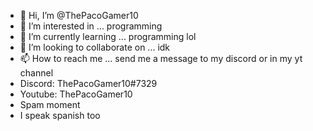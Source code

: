 - 👋 Hi, I’m @ThePacoGamer10
- 👀 I’m interested in ... programming
- 🌱 I’m currently learning ... programming lol
- 💞️ I’m looking to collaborate on ... idk
- 📫 How to reach me ... send me a message to my discord or in my yt channel
- Discord: ThePacoGamer10#7329
- Youtube: ThePacoGamer10
- Spam moment
- I speak spanish too

<!---
ThePacoGamer10/ThePacoGamer10 is a ✨ special ✨ repository because its `README.md` (this file) appears on your GitHub profile.
You can click the Preview link to take a look at your changes.
--->
